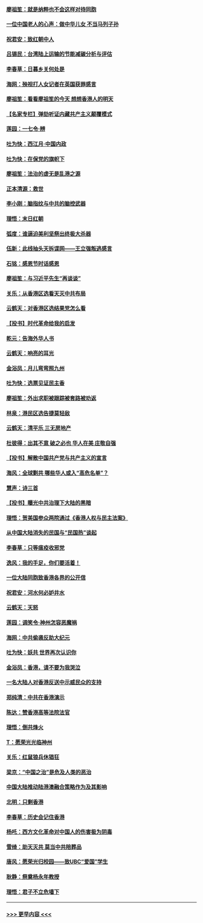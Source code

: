 #### [廖祖笙：就是纳粹也不会这样对待同胞](../pages/nsc993/n11697658.md?t=12040901) 
#### [一位中国老人的心声：做中华儿女 不当马列子孙](../pages/nsc993/n11697525.md?t=12040901) 
#### [祝君安：致红朝中人](../pages/nsc993/n11697518.md?t=12040901) 
#### [吕锡民：台湾陆上运输的节能减碳分析与评估](../pages/nsc993/n11694983.md?t=12040901) 
#### [李春草：日暮乡关何处是](../pages/nsc993/n11694805.md?t=12040901) 
#### [海网：殃视打人女记者在英国获罪感言](../pages/nsc993/n11693832.md?t=12040901) 
#### [廖祖笙：看看廖祖笙的今天 想想香港人的明天](../pages/nsc993/n11693707.md?t=12040901) 
#### [【名家专栏】弹劾听证内藏共产主义颠覆模式](../pages/nsc993/n11693563.md?t=12040901) 
#### [莲园：一七令‧辨](../pages/nsc993/n11692558.md?t=12040901) 
#### [吐为快：西江月·中国内政](../pages/nsc993/n11692071.md?t=12040901) 
#### [吐为快：在保党的旗帜下](../pages/nsc993/n11691188.md?t=12040901) 
#### [廖祖笙：法治的虚无是乱港之源](../pages/nsc993/n11690605.md?t=12040901) 
#### [正本清源：救世](../pages/nsc993/n11689134.md?t=12040901) 
#### [李小刚：脑指纹与中共的脑控武器](../pages/nsc993/n11688900.md?t=12040901) 
#### [理悟：末日红朝](../pages/nsc993/n11688829.md?t=12040901) 
#### [弧度：谁逼迫美利坚祭出终极大杀器](../pages/nsc993/n11688735.md?t=12040901) 
#### [伍新：此线抽头天拆谍网——王立强叛逃感言](../pages/nsc993/n11687981.md?t=12040901) 
#### [石铭：感恩节时话感恩](../pages/nsc993/n11687568.md?t=12040901) 
#### [廖祖笙：与习近平先生“再谈谈”](../pages/nsc993/n11687005.md?t=12040901) 
#### [关乐：从香港区选看天灭中共布局](../pages/nsc993/n11686647.md?t=12040901) 
#### [云鹤天：对香港区选结果党怎么看](../pages/nsc993/n11686216.md?t=12040901) 
#### [【投书】时代革命给我的启发](../pages/nsc993/n11684287.md?t=12040901) 
#### [乾元：告海外华人书](../pages/nsc993/n11684044.md?t=12040901) 
#### [云鹤天：响亮的耳光](../pages/nsc993/n11684254.md?t=12040901) 
#### [金浴凤：月儿弯弯照九州](../pages/nsc993/n11684231.md?t=12040901) 
#### [吐为快：选票见证民主香](../pages/nsc993/n11684206.md?t=12040901) 
#### [廖祖笙：外出求职被跟踪被套路被劝返](../pages/nsc993/n11683874.md?t=12040901) 
#### [林泉：港民区选告捷莫轻敌](../pages/nsc993/n11683930.md?t=12040901) 
#### [云鹤天：清平乐 三无房地产](../pages/nsc993/n11681521.md?t=12040901) 
#### [杜彼得：出其不意 破之必也 华人在美 庄敬自强](../pages/nsc993/n11679554.md?t=12040901) 
#### [【投书】解散中国共产党与共产主义的宣言](../pages/nsc993/n11679177.md?t=12040901) 
#### [海风：全球剿共 哪些华人或入“高危名单”？](../pages/nsc993/n11678617.md?t=12040901) 
#### [慧声：诗三首](../pages/nsc993/n11678848.md?t=12040901) 
#### [【投书】曝光中共治理下大陆的黑暗](../pages/nsc993/n11678674.md?t=12040901) 
#### [理悟：贺美国参众两院通过《香港人权与民主法案》](../pages/nsc993/n11678104.md?t=12040901) 
#### [从中国大陆消失的民国与“民国热”谈起](../pages/nsc993/n11678075.md?t=12040901) 
#### [李春草：只等瘟疫收邪党](../pages/nsc993/n11677308.md?t=12040901) 
#### [逸风：我的手足，你们要活着！](../pages/nsc993/n11676352.md?t=12040901) 
#### [一位大陆同胞致香港各界的公开信](../pages/nsc993/n11675761.md?t=12040901) 
#### [祝君安：河水何必妒井水](../pages/nsc993/n11675746.md?t=12040901) 
#### [云鹤天：天怒](../pages/nsc993/n11675718.md?t=12040901) 
#### [莲园：调笑令‧神州怎容恶魔祸](../pages/nsc993/n11675648.md?t=12040901) 
#### [海网：中共偷袭反助大纪元](../pages/nsc993/n11673515.md?t=12040901) 
#### [吐为快：妖共 世界再次认识你](../pages/nsc993/n11673506.md?t=12040901) 
#### [金浴凤：香港，请不要为我哭泣](../pages/nsc993/n11673248.md?t=12040901) 
#### [一名大陆人对香港反送中示威民众的支持](../pages/nsc993/n11672615.md?t=12040901) 
#### [郑纯清：中共在香港演示](../pages/nsc993/n11670539.md?t=12040901) 
#### [陈达：赞香港高等法院法官](../pages/nsc993/n11669542.md?t=12040901) 
#### [理悟：倒共烽火](../pages/nsc993/n11668844.md?t=12040901) 
#### [T：愿荣光光临神州](../pages/nsc993/n11668421.md?t=12040901) 
#### [关乐：红鼠狼兵休猖狂](../pages/nsc993/n11668378.md?t=12040901) 
#### [梁京：“中国之治”是危及人类的恶治](../pages/nsc993/n11668328.md?t=12040901) 
#### [中国大陆推动陆港澳融合策略作为及其影响](../pages/nsc993/n11668157.md?t=12040901) 
#### [北明：只剩香港](../pages/nsc993/n11668002.md?t=12040901) 
#### [李春草：历史会记住香港](../pages/nsc993/n11667927.md?t=12040901) 
#### [杨吒：西方文化革命对中国人的伤害极为阴毒](../pages/nsc993/n11664521.md?t=12040901) 
#### [雪绮：助天灭共 莫当中共陪葬品](../pages/nsc993/n11662650.md?t=12040901) 
#### [唐风：愿荣光归校园——致UBC“爱国”学生](../pages/nsc993/n11662194.md?t=12040901) 
#### [耿静：祭奠杨永年教授](../pages/nsc993/n11662514.md?t=12040901) 
#### [理悟：君子不立危墙下](../pages/nsc993/n11662172.md?t=12040901) 

----
#### [ >>> 更早内容 <<< ](../indexes/nsc993-earlier.md)
